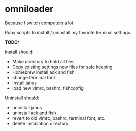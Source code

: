 omniloader
==========

Because I switch computers a lot.

Ruby scripts to install / uninstall my favorite terminal settings.

<strong>TODO:</strong>

Install should:
+ Make directory to hold all files
+ Copy existing settings new files for safe keeping
+ Homebrew install ack and fish
+ change terminal font
+ install janus
+ load new vimrc, bashrc, fishconfig

Uninstall should:
+ uninstall janus
+ uninstall ack and fish
+ revert to old vimrc, bashrc, terminal font, etc.
+ delete installation directory
